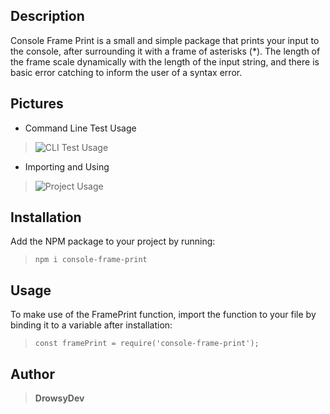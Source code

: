 ## Description
Console Frame Print is a small and simple package that prints your input to the console, after surrounding it with a frame of asterisks (*). The length of the frame scale dynamically with the length of the input string, and there is basic error catching to inform the user of a syntax error.

## Pictures
* Command Line Test Usage
> ![CLI Test Usage](https://i.imgur.com/KW1qAah.png?raw=true "CLI Test Usage")

* Importing and Using
> ![Project Usage](https://i.imgur.com/ix52nmv.png?raw=true "Project Usage")

## Installation
Add the NPM package to your project by running:
> ```npm i console-frame-print```

## Usage
To make use of the FramePrint function, import the function to your file by binding it to a variable after installation:

>```const framePrint = require('console-frame-print');```

## Author
>**DrowsyDev**